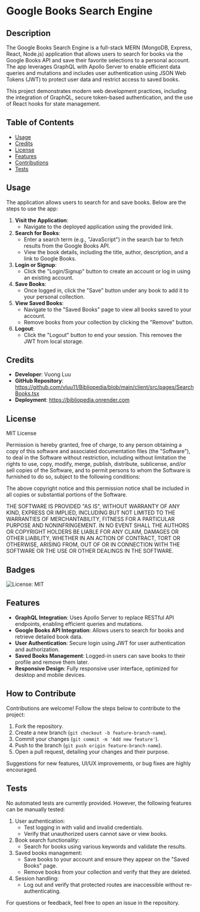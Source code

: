 # Google Books Search Engine

## Description

The Google Books Search Engine is a full-stack MERN (MongoDB, Express, React, Node.js) application that allows users to search for books via the Google Books API and save their favorite selections to a personal account. The app leverages GraphQL with Apollo Server to enable efficient data queries and mutations and includes user authentication using JSON Web Tokens (JWT) to protect user data and restrict access to saved books.

This project demonstrates modern web development practices, including the integration of GraphQL, secure token-based authentication, and the use of React hooks for state management.

## Table of Contents

- [Usage](#usage)
- [Credits](#credits)
- [License](#license)
- [Features](#features)
- [Contributions](#how-to-contribute)
- [Tests](#tests)

## Usage

The application allows users to search for and save books. Below are the steps to use the app:

1. **Visit the Application**:
   - Navigate to the deployed application using the provided link.
2. **Search for Books**:
   - Enter a search term (e.g., "JavaScript") in the search bar to fetch results from the Google Books API.
   - View the book details, including the title, author, description, and a link to Google Books.
3. **Login or Signup**:
   - Click the "Login/Signup" button to create an account or log in using an existing account.
4. **Save Books**:
   - Once logged in, click the "Save" button under any book to add it to your personal collection.
5. **View Saved Books**:
   - Navigate to the "Saved Books" page to view all books saved to your account.
   - Remove books from your collection by clicking the "Remove" button.
6. **Logout**:
   - Click the "Logout" button to end your session. This removes the JWT from local storage.

## Credits

- **Developer**: Vuong Luu
- **GitHub Repository**: https://github.com/vluu11/Bibliopedia/blob/main/client/src/pages/SearchBooks.tsx
- **Deployment**: https://bibliopedia.onrender.com

## License

MIT License

Permission is hereby granted, free of charge, to any person obtaining a copy of this software and associated documentation files (the "Software"), to deal in the Software without restriction, including without limitation the rights to use, copy, modify, merge, publish, distribute, sublicense, and/or sell copies of the Software, and to permit persons to whom the Software is furnished to do so, subject to the following conditions:

The above copyright notice and this permission notice shall be included in all copies or substantial portions of the Software.

THE SOFTWARE IS PROVIDED "AS IS", WITHOUT WARRANTY OF ANY KIND, EXPRESS OR IMPLIED, INCLUDING BUT NOT LIMITED TO THE WARRANTIES OF MERCHANTABILITY, FITNESS FOR A PARTICULAR PURPOSE AND NONINFRINGEMENT. IN NO EVENT SHALL THE AUTHORS OR COPYRIGHT HOLDERS BE LIABLE FOR ANY CLAIM, DAMAGES OR OTHER LIABILITY, WHETHER IN AN ACTION OF CONTRACT, TORT OR OTHERWISE, ARISING FROM, OUT OF OR IN CONNECTION WITH THE SOFTWARE OR THE USE OR OTHER DEALINGS IN THE SOFTWARE.


## Badges

![License: MIT](https://img.shields.io/badge/License-MIT-yellow.svg)

## Features

- **GraphQL Integration**: Uses Apollo Server to replace RESTful API endpoints, enabling efficient queries and mutations.
- **Google Books API Integration**: Allows users to search for books and retrieve detailed book data.
- **User Authentication**: Secure login using JWT for user authentication and authorization.
- **Saved Books Management**: Logged-in users can save books to their profile and remove them later.
- **Responsive Design**: Fully responsive user interface, optimized for desktop and mobile devices.

## How to Contribute

Contributions are welcome! Follow the steps below to contribute to the project:
1. Fork the repository.
2. Create a new branch (`git checkout -b feature-branch-name`).
3. Commit your changes (`git commit -m 'Add new feature'`).
4. Push to the branch (`git push origin feature-branch-name`).
5. Open a pull request, detailing your changes and their purpose.

Suggestions for new features, UI/UX improvements, or bug fixes are highly encouraged.

## Tests

No automated tests are currently provided. However, the following features can be manually tested:
1. User authentication:
   - Test logging in with valid and invalid credentials.
   - Verify that unauthorized users cannot save or view books.
2. Book search functionality:
   - Search for books using various keywords and validate the results.
3. Saved books management:
   - Save books to your account and ensure they appear on the "Saved Books" page.
   - Remove books from your collection and verify that they are deleted.
4. Session handling:
   - Log out and verify that protected routes are inaccessible without re-authenticating. 

For questions or feedback, feel free to open an issue in the repository.
